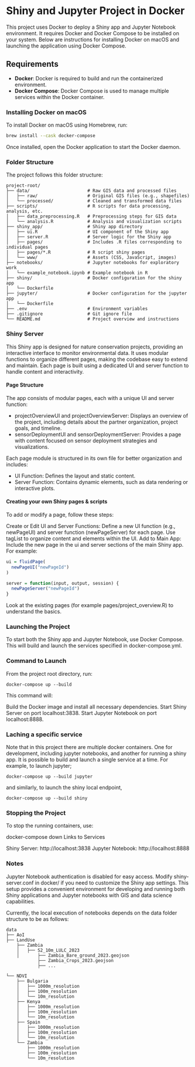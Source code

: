 # Shiny and Jupyter Project in Docker

This project uses Docker to deploy a Shiny app and Jupyter Notebook environment. It requires Docker and Docker Compose to be installed on your system. Below are instructions for installing Docker on macOS and launching the application using Docker Compose.

## Requirements

- **Docker**: Docker is required to build and run the containerized environment.
- **Docker Compose**: Docker Compose is used to manage multiple services within the Docker container.

### Installing Docker on macOS

To install Docker on macOS using Homebrew, run:

```bash
brew install --cask docker-compose
```

Once installed, open the Docker application to start the Docker daemon.

### Folder Structure

The project follows this folder structure:



```
project-root/
├── data/                      # Raw GIS data and processed files
│   ├── raw/                   # Original GIS files (e.g., shapefiles)
│   └── processed/             # Cleaned and transformed data files
├── scripts/                   # R scripts for data processing, analysis, etc.
│   ├── data_preprocessing.R   # Preprocessing steps for GIS data
│   └── analysis.R             # Analysis and visualization scripts
├── shiny_app/                 # Shiny app directory
│   ├── ui.R                   # UI component of the Shiny app
│   ├── server.R               # Server logic for the Shiny app
│   ├── pages/                 # Includes .R files corresponding to individual pages 
│   ├── pages/*.R              # R script shiny pages 
│   └── www/                   # Assets (CSS, JavaScript, images)
├── notebooks/                 # Jupyter notebooks for exploratory work
│   └── example_notebook.ipynb # Example notebook in R
├── shiny/                     # Docker configuration for the shiny app
│   └── Dockerfile
├── jupyter/                   # Docker configuration for the jupyter app
│   └── Dockerfile
├── .env                       # Environment variables
├── .gitignore                 # Git ignore file
└── README.md                  # Project overview and instructions
```

### Shiny Server

This Shiny app is designed for nature conservation projects, providing an interactive interface to monitor environmental data. It uses modular functions to organize different pages, making the codebase easy to extend and maintain. Each page is built using a dedicated UI and server function to handle content and interactivity.

#### Page Structure
The app consists of modular pages, each with a unique UI and server function:

* projectOverviewUI and projectOverviewServer: Displays an overview of the project, including details about the partner organization, project goals, and timeline.
* sensorDeploymentUI and sensorDeploymentServer: Provides a page with content focused on sensor deployment strategies and visualizations.

Each page module is structured in its own file for better organization and includes:

* UI Function: Defines the layout and static content.
* Server Function: Contains dynamic elements, such as data rendering or interactive plots.

#### Creating your own Shiny pages & scripts

To add or modify a page, follow these steps:

Create or Edit UI and Server Functions: Define a new UI function (e.g., newPageUI) and server function (newPageServer) for each page. Use tagList to organize content and elements within the UI.
Add to Main App: Include the new page in the ui and server sections of the main Shiny app. For example:

```r 
ui = fluidPage(
  newPageUI("newPageId")
)

server = function(input, output, session) {
  newPageServer("newPageId")
}
```

Look at the existing pages (for example pages/project_overview.R) to understand the basics.

### Launching the Project

To start both the Shiny app and Jupyter Notebook, use Docker Compose. This will build and launch the services specified in docker-compose.yml.

### Command to Launch
From the project root directory, run:

```
docker-compose up --build
```

This command will:

Build the Docker image and install all necessary dependencies.
Start Shiny Server on port localhost:3838.
Start Jupyter Notebook on port localhost:8888.

### Laching a specific service

Note that in this project there are multiple docker containers. One for development, including jupyter notebooks, and another for running a shiny app. It is possible to build and launch a single service at a time. For example, to launch jupyter;

```
docker-compose up --build jupyter
```

and similarly, to launch the shiny local endpoint,

```
docker-compose up --build shiny
```

### Stopping the Project
To stop the running containers, use:

docker-compose down
Links to Services

Shiny Server: http://localhost:3838
Jupyter Notebook: http://localhost:8888

### Notes

Jupyter Notebook authentication is disabled for easy access.
Modify shiny-server.conf in docker/ if you need to customize the Shiny app settings.
This setup provides a convenient environment for developing and running both Shiny applications and Jupyter notebooks with GIS and data science capabilities.

Currently, the local execution of notebooks depends on the data folder structure to be as follows:

```
data
├── AoI
├── LandUse
    ├── Zambia
    │   ├── S2_10m_LULC_2023
    │       ├── Zambia_Bare_ground_2023.geojson
            ├── Zambia_Crops_2023.geojson
            ├── ...

└── NDVI
    ├── Bulgaria
    │   ├── 1000m_resolution
    │   ├── 100m_resolution
    │   └── 10m_resolution
    ├── Kenya
    │   ├── 1000m_resolution
    │   ├── 100m_resolution
    │   └── 10m_resolution
    ├── Spain
    │   ├── 1000m_resolution
    │   ├── 100m_resolution
    │   └── 10m_resolution
    └── Zambia
        ├── 1000m_resolution
        ├── 100m_resolution
        └── 10m_resolution
```



